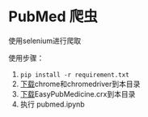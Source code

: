 # PubMed 爬虫

使用selenium进行爬取


使用步骤：
1. `pip install -r requirement.txt`
2. [下载](https://googlechromelabs.github.io/chrome-for-testing/)chrome和chromedriver到本目录
3. [下载](https://microsoftedge.microsoft.com/addons/detail/easypubmedicine/daibhooimgnmhjagkkjamadijfambhid?hl=zh-CN)EasyPubMedicine.crx到本目录
4. 执行 pubmed.ipynb